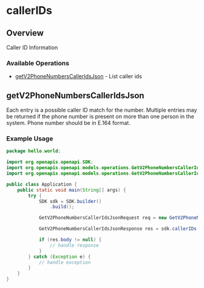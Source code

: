 # callerIDs

## Overview

Caller ID Information

### Available Operations

* [getV2PhoneNumbersCallerIdsJson](#getv2phonenumberscalleridsjson) - List caller ids

## getV2PhoneNumbersCallerIdsJson

Each entry is a possible caller ID match for the number. Multiple
entries may be returned if the phone number is present on more than one
person in the system.  Phone number should be in E.164 format.


### Example Usage

```java
package hello.world;

import org.openapis.openapi.SDK;
import org.openapis.openapi.models.operations.GetV2PhoneNumbersCallerIdsJsonRequest;
import org.openapis.openapi.models.operations.GetV2PhoneNumbersCallerIdsJsonResponse;

public class Application {
    public static void main(String[] args) {
        try {
            SDK sdk = SDK.builder()
                .build();

            GetV2PhoneNumbersCallerIdsJsonRequest req = new GetV2PhoneNumbersCallerIdsJsonRequest("possimus");            

            GetV2PhoneNumbersCallerIdsJsonResponse res = sdk.callerIDs.getV2PhoneNumbersCallerIdsJson(req);

            if (res.body != null) {
                // handle response
            }
        } catch (Exception e) {
            // handle exception
        }
    }
}
```
